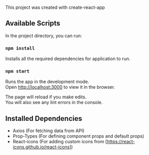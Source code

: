 This project was created with create-react-app

## Available Scripts

In the project directory, you can run:

### `npm install`

Installs all the required dependencies for application to run.

### `npm start`

Runs the app in the development mode.\
Open [http://localhost:3000](http://localhost:3000) to view it in the browser.

The page will reload if you make edits.\
You will also see any lint errors in the console.

## Installed Dependencies

- Axios (For fetching data from API)
- Prop-Types (For defining component props and default props)
- React-icons (For adding custom icons from [https://react-icons.github.io/react-icons])
